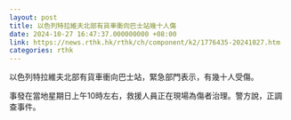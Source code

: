 ```yaml
---
layout: post
title: 以色列特拉維夫北部有貨車衝向巴士站幾十人傷
date: 2024-10-27 16:47:37.000000000 +08:00
link: https://news.rthk.hk/rthk/ch/component/k2/1776435-20241027.htm
categories: rthk
---
```


以色列特拉維夫北部有貨車衝向巴士站，緊急部門表示，有幾十人受傷。

事發在當地星期日上午10時左右，救援人員正在現場為傷者治理。警方說，正調查事件。
